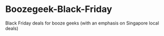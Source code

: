 # Boozegeek-Black-Friday
Black Friday deals for booze geeks (with an emphasis on Singapore local deals)
